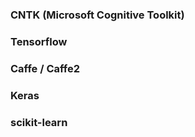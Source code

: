 ### CNTK (Microsoft Cognitive Toolkit)



### Tensorflow



### Caffe / Caffe2



### Keras



### scikit-learn

